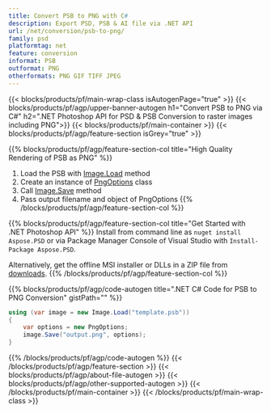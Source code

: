 ```yaml
---
title: Convert PSB to PNG with C#
description: Export PSD, PSB & AI file via .NET API
url: /net/conversion/psb-to-png/
family: psd
platformtag: net
feature: conversion
informat: PSB
outformat: PNG
otherformats: PNG GIF TIFF JPEG 
---
```


{{< blocks/products/pf/main-wrap-class isAutogenPage="true" >}}
{{< blocks/products/pf/agp/upper-banner-autogen h1="Convert PSB to PNG via C#" h2=".NET Photoshop API for PSD & PSB Conversion to raster images including PNG">}}
{{< blocks/products/pf/main-container >}}
{{< blocks/products/pf/agp/feature-section isGrey="true" >}}

{{% blocks/products/pf/agp/feature-section-col title="High Quality Rendering of PSB as PNG" %}}
1. Load the PSB with [Image.Load](https://apireference.aspose.com/imaging/net/aspose.imaging/image/methods/load/index) method
1. Create an instance of [PngOptions](https://apireference.aspose.com/imaging/net/aspose.imaging.imageoptions/pngoptions) class
1. Call [Image.Save](https://apireference.aspose.com/imaging/net/aspose.imaging/image/methods/save/index) method
1. Pass output filename and object of PngOptions
{{% /blocks/products/pf/agp/feature-section-col %}}

{{% blocks/products/pf/agp/feature-section-col title="Get Started with .NET Photoshop API" %}}
Install from command line as ```nuget install Aspose.PSD``` or via Package Manager Console of Visual Studio with ```Install-Package Aspose.PSD```.

Alternatively, get the offline MSI installer or DLLs in a ZIP file from [downloads](https://products.aspose.com/psd/net).
{{% /blocks/products/pf/agp/feature-section-col %}}

{{% blocks/products/pf/agp/code-autogen title=".NET C# Code for PSB to PNG Conversion" gistPath="" %}}
```cs
using (var image = new Image.Load("template.psb"))
{
	var options = new PngOptions;
	image.Save("output.png", options);                    
}
```
{{% /blocks/products/pf/agp/code-autogen %}}
{{< /blocks/products/pf/agp/feature-section >}}
{{< blocks/products/pf/agp/about-file-autogen >}}
{{< blocks/products/pf/agp/other-supported-autogen >}}
{{< /blocks/products/pf/main-container >}}
{{< /blocks/products/pf/main-wrap-class >}}